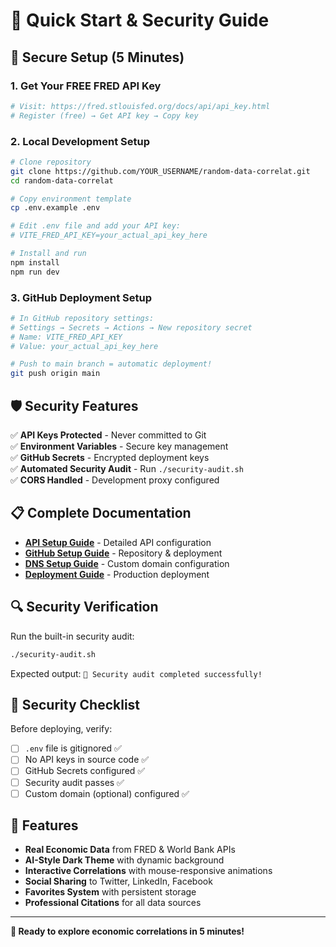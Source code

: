 # 🚀 Quick Start & Security Guide

## 🔐 Secure Setup (5 Minutes)

### 1. Get Your FREE FRED API Key
```bash
# Visit: https://fred.stlouisfed.org/docs/api/api_key.html
# Register (free) → Get API key → Copy key
```

### 2. Local Development Setup
```bash
# Clone repository
git clone https://github.com/YOUR_USERNAME/random-data-correlat.git
cd random-data-correlat

# Copy environment template
cp .env.example .env

# Edit .env file and add your API key:
# VITE_FRED_API_KEY=your_actual_api_key_here

# Install and run
npm install
npm run dev
```

### 3. GitHub Deployment Setup
```bash
# In GitHub repository settings:
# Settings → Secrets → Actions → New repository secret
# Name: VITE_FRED_API_KEY
# Value: your_actual_api_key_here

# Push to main branch = automatic deployment!
git push origin main
```

## 🛡️ Security Features

✅ **API Keys Protected** - Never committed to Git  
✅ **Environment Variables** - Secure key management  
✅ **GitHub Secrets** - Encrypted deployment keys  
✅ **Automated Security Audit** - Run `./security-audit.sh`  
✅ **CORS Handled** - Development proxy configured  

## 📋 Complete Documentation

- **[API Setup Guide](./API_SETUP_GUIDE.md)** - Detailed API configuration
- **[GitHub Setup Guide](./GITHUB_SETUP_GUIDE.md)** - Repository & deployment
- **[DNS Setup Guide](./DNS_SETUP_GUIDE.md)** - Custom domain configuration
- **[Deployment Guide](./DEPLOYMENT_GUIDE.md)** - Production deployment

## 🔍 Security Verification

Run the built-in security audit:
```bash
./security-audit.sh
```

Expected output: `🎉 Security audit completed successfully!`

## 🚨 Security Checklist

Before deploying, verify:

- [ ] `.env` file is gitignored ✅
- [ ] No API keys in source code ✅  
- [ ] GitHub Secrets configured ✅
- [ ] Security audit passes ✅
- [ ] Custom domain (optional) configured ✅

## 🌟 Features

- **Real Economic Data** from FRED & World Bank APIs
- **AI-Style Dark Theme** with dynamic background
- **Interactive Correlations** with mouse-responsive animations
- **Social Sharing** to Twitter, LinkedIn, Facebook
- **Favorites System** with persistent storage
- **Professional Citations** for all data sources

---

**🎯 Ready to explore economic correlations in 5 minutes!**